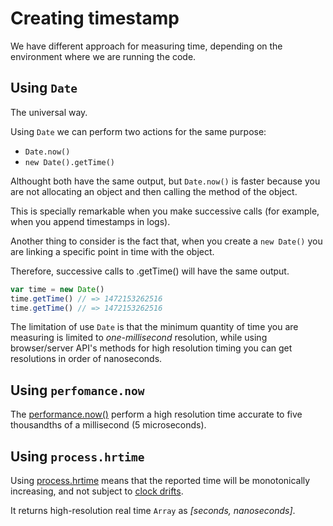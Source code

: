 # Creating timestamp

We have different approach for measuring time, depending on the environment where we are running the code.

## Using `Date`

The universal way.

Using `Date` we can perform two actions for the same purpose:

- `Date.now()`
- `new Date().getTime()`

Althought both have the same output, but `Date.now()` is faster because you are not allocating an object and then calling the method of the object.

This is specially remarkable when you make successive calls (for example, when you append timestamps in logs).

Another thing to consider is the fact that, when you create a `new Date()` you are linking a specific point in time with the object.

Therefore, successive calls to .getTime() will have the same output.

```js
var time = new Date()
time.getTime() // => 1472153262516
time.getTime() // => 1472153262516
```

The limitation of use `Date` is that the minimum quantity of time you are measuring is limited to *one-millisecond* resolution, while using browser/server API's methods for high resolution timing you can get resolutions in order of nanoseconds.

## Using `perfomance.now`

The [performance.now()](https://developer.mozilla.org/en-US/docs/Web/API/Performance/now) perform a high resolution time accurate to five thousandths of a millisecond (5 microseconds).

## Using `process.hrtime`

Using [process.hrtime](https://nodejs.org/api/process.html#process_process_hrtime_time) means that the reported time will be monotonically increasing, and not subject to [clock drifts](https://en.wikipedia.org/wiki/Clock_drift).

It returns high-resolution real time `Array` as *[seconds, nanoseconds]*.
